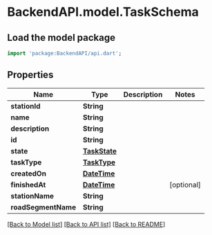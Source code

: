 # BackendAPI.model.TaskSchema

## Load the model package

```dart
import 'package:BackendAPI/api.dart';
```

## Properties

 Name                | Type                          | Description | Notes      
---------------------|-------------------------------|-------------|------------
 **stationId**       | **String**                    |             |
 **name**            | **String**                    |             |
 **description**     | **String**                    |             |
 **id**              | **String**                    |             |
 **state**           | [**TaskState**](TaskState.md) |             |
 **taskType**        | [**TaskType**](TaskType.md)   |             |
 **createdOn**       | [**DateTime**](DateTime.md)   |             |
 **finishedAt**      | [**DateTime**](DateTime.md)   |             | [optional] 
 **stationName**     | **String**                    |             |
 **roadSegmentName** | **String**                    |             |

[[Back to Model list]](../README.md#documentation-for-models) [[Back to API list]](../README.md#documentation-for-api-endpoints) [[Back to README]](../README.md)


